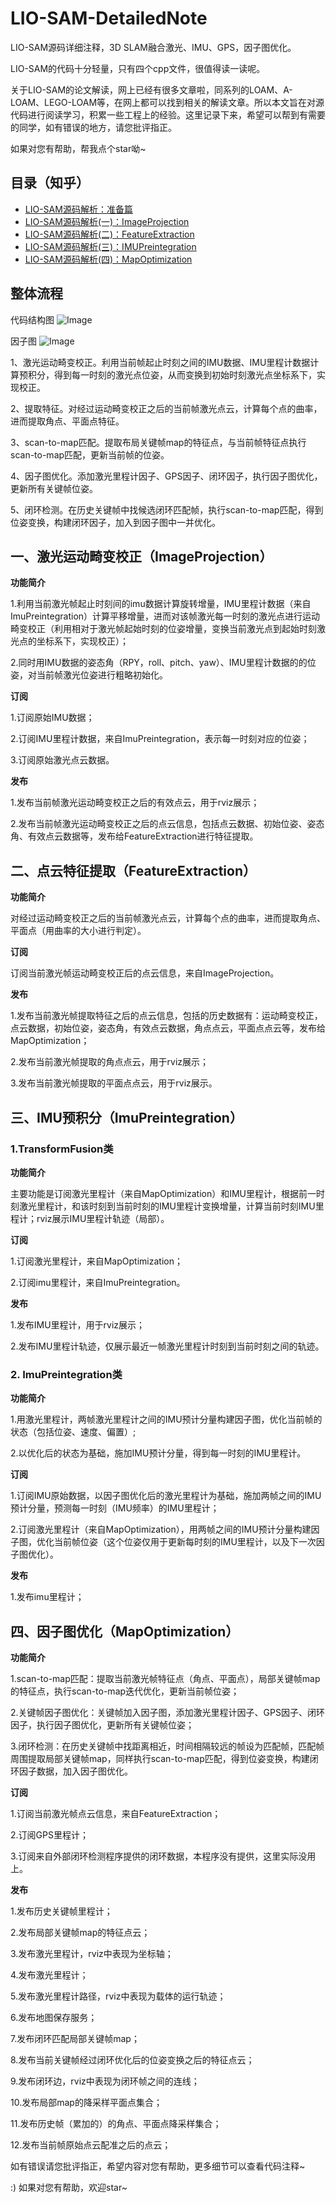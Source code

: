 # LIO-SAM-DetailedNote
LIO-SAM源码详细注释，3D SLAM融合激光、IMU、GPS，因子图优化。

LIO-SAM的代码十分轻量，只有四个cpp文件，很值得读一读呢。

关于LIO-SAM的论文解读，网上已经有很多文章啦，同系列的LOAM、A-LOAM、LEGO-LOAM等，在网上都可以找到相关的解读文章。所以本文旨在对源代码进行阅读学习，积累一些工程上的经验。这里记录下来，希望可以帮到有需要的同学，如有错误的地方，请您批评指正。

如果对您有帮助，帮我点个star呦~

## 目录（知乎）
- [LIO-SAM源码解析：准备篇](https://zhuanlan.zhihu.com/p/352039509)
- [LIO-SAM源码解析(一)：ImageProjection](https://zhuanlan.zhihu.com/p/352120054)
- [LIO-SAM源码解析(二)：FeatureExtraction](https://zhuanlan.zhihu.com/p/352144126)
- [LIO-SAM源码解析(三)：IMUPreintegration](https://zhuanlan.zhihu.com/p/352146800)
- [LIO-SAM源码解析(四)：MapOptimization](https://zhuanlan.zhihu.com/p/352148894)

## 整体流程

代码结构图
![Image](https://github.com/smilefacehh/LIO-SAM-DetailedNote/blob/main/system.png)

因子图
![Image](https://github.com/smilefacehh/LIO-SAM-DetailedNote/blob/main/factor.png)

1、激光运动畸变校正。利用当前帧起止时刻之间的IMU数据、IMU里程计数据计算预积分，得到每一时刻的激光点位姿，从而变换到初始时刻激光点坐标系下，实现校正。

2、提取特征。对经过运动畸变校正之后的当前帧激光点云，计算每个点的曲率，进而提取角点、平面点特征。

3、scan-to-map匹配。提取布局关键帧map的特征点，与当前帧特征点执行scan-to-map匹配，更新当前帧的位姿。

4、因子图优化。添加激光里程计因子、GPS因子、闭环因子，执行因子图优化，更新所有关键帧位姿。

5、闭环检测。在历史关键帧中找候选闭环匹配帧，执行scan-to-map匹配，得到位姿变换，构建闭环因子，加入到因子图中一并优化。

## 一、激光运动畸变校正（ImageProjection）

**功能简介**

1.利用当前激光帧起止时刻间的imu数据计算旋转增量，IMU里程计数据（来自ImuPreintegration）计算平移增量，进而对该帧激光每一时刻的激光点进行运动畸变校正（利用相对于激光帧起始时刻的位姿增量，变换当前激光点到起始时刻激光点的坐标系下，实现校正）；

2.同时用IMU数据的姿态角（RPY，roll、pitch、yaw）、IMU里程计数据的的位姿，对当前帧激光位姿进行粗略初始化。

**订阅**

1.订阅原始IMU数据；

2.订阅IMU里程计数据，来自ImuPreintegration，表示每一时刻对应的位姿；

3.订阅原始激光点云数据。

**发布**

1.发布当前帧激光运动畸变校正之后的有效点云，用于rviz展示；

2.发布当前帧激光运动畸变校正之后的点云信息，包括点云数据、初始位姿、姿态角、有效点云数据等，发布给FeatureExtraction进行特征提取。


## 二、点云特征提取（FeatureExtraction）

**功能简介**

对经过运动畸变校正之后的当前帧激光点云，计算每个点的曲率，进而提取角点、平面点（用曲率的大小进行判定）。

**订阅**

订阅当前激光帧运动畸变校正后的点云信息，来自ImageProjection。

**发布**

1.发布当前激光帧提取特征之后的点云信息，包括的历史数据有：运动畸变校正，点云数据，初始位姿，姿态角，有效点云数据，角点点云，平面点点云等，发布给MapOptimization；

2.发布当前激光帧提取的角点点云，用于rviz展示；

3.发布当前激光帧提取的平面点点云，用于rviz展示。


## 三、IMU预积分（ImuPreintegration）

### 1.TransformFusion类

**功能简介**

主要功能是订阅激光里程计（来自MapOptimization）和IMU里程计，根据前一时刻激光里程计，和该时刻到当前时刻的IMU里程计变换增量，计算当前时刻IMU里程计；rviz展示IMU里程计轨迹（局部）。

**订阅**

1.订阅激光里程计，来自MapOptimization；

2.订阅imu里程计，来自ImuPreintegration。

**发布**

1.发布IMU里程计，用于rviz展示；

2.发布IMU里程计轨迹，仅展示最近一帧激光里程计时刻到当前时刻之间的轨迹。


### 2. ImuPreintegration类

**功能简介**

1.用激光里程计，两帧激光里程计之间的IMU预计分量构建因子图，优化当前帧的状态（包括位姿、速度、偏置）;

2.以优化后的状态为基础，施加IMU预计分量，得到每一时刻的IMU里程计。

**订阅**

1.订阅IMU原始数据，以因子图优化后的激光里程计为基础，施加两帧之间的IMU预计分量，预测每一时刻（IMU频率）的IMU里程计；

2.订阅激光里程计（来自MapOptimization），用两帧之间的IMU预计分量构建因子图，优化当前帧位姿（这个位姿仅用于更新每时刻的IMU里程计，以及下一次因子图优化）。

**发布**

1.发布imu里程计；


## 四、因子图优化（MapOptimization）

**功能简介**

1.scan-to-map匹配：提取当前激光帧特征点（角点、平面点），局部关键帧map的特征点，执行scan-to-map迭代优化，更新当前帧位姿；

2.关键帧因子图优化：关键帧加入因子图，添加激光里程计因子、GPS因子、闭环因子，执行因子图优化，更新所有关键帧位姿；

3.闭环检测：在历史关键帧中找距离相近，时间相隔较远的帧设为匹配帧，匹配帧周围提取局部关键帧map，同样执行scan-to-map匹配，得到位姿变换，构建闭环因子数据，加入因子图优化。

**订阅**

1.订阅当前激光帧点云信息，来自FeatureExtraction；

2.订阅GPS里程计；

3.订阅来自外部闭环检测程序提供的闭环数据，本程序没有提供，这里实际没用上。

**发布**

1.发布历史关键帧里程计；

2.发布局部关键帧map的特征点云；

3.发布激光里程计，rviz中表现为坐标轴；

4.发布激光里程计；

5.发布激光里程计路径，rviz中表现为载体的运行轨迹；

6.发布地图保存服务；

7.发布闭环匹配局部关键帧map；

8.发布当前关键帧经过闭环优化后的位姿变换之后的特征点云；

9.发布闭环边，rviz中表现为闭环帧之间的连线；

10.发布局部map的降采样平面点集合；

11.发布历史帧（累加的）的角点、平面点降采样集合；

12.发布当前帧原始点云配准之后的点云；


如有错误请您批评指正，希望内容对您有帮助，更多细节可以查看代码注释~

:) 如果对您有帮助，欢迎star~
